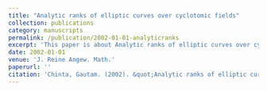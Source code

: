 ```yaml
---
title: "Analytic ranks of elliptic curves over cyclotomic fields"
collection: publications
category: manuscripts
permalink: /publication/2002-01-01-analyticranks
excerpt: 'This paper is about Analytic ranks of elliptic curves over cyclotomic fields.'
date: 2002-01-01
venue: 'J. Reine Angew. Math.'
paperurl: ''
citation: 'Chinta, Gautam. (2002). &quot;Analytic ranks of elliptic curves over cyclotomic fields.&quot; <i>J. Reine Angew. Math.</i>. 544().'
---
```

